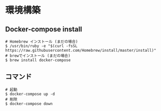 # 環境構築

## Docker-compose install
```
# Homebrew インストール (まだの場合)
$ /usr/bin/ruby -e "$(curl -fsSL https://raw.githubusercontent.com/Homebrew/install/master/install)"
# brewでインストール (まだの場合)
$ brew install docker-compose
```

## コマンド
```
# 起動
$ docker-compose up -d
# 削除
$ docker-compose down
```
